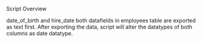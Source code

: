 Script Overview
 
   date_of_birth and hire_date both datafields in employees table are exported as text first.
   After exporting the data, script will alter the datatypes of both columns as date datatype.
